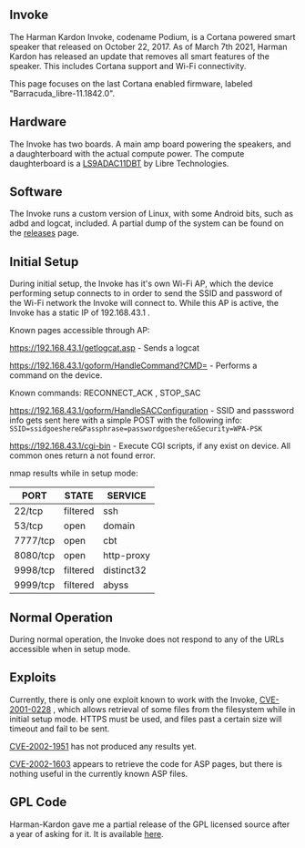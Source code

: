 
  

## Invoke

  

The Harman Kardon Invoke, codename Podium, is a Cortana powered smart speaker that released on October 22, 2017. As of March 7th 2021, Harman Kardon has released an update that removes all smart features of the speaker. This includes Cortana support and Wi-Fi connectivity.

  

This page focuses on the last Cortana enabled firmware, labeled "Barracuda_libre-11.1842.0".

  

## Hardware

The Invoke has two boards. A main amp board powering the speakers, and a daughterboard with the actual compute power. The compute daughterboard is a [LS9ADAC11DBT](https://fccid.io/2ADBM-LS9ADAC11DBT/User-Manual/User-manual-3586873) by Libre Technologies.

## Software
The Invoke runs a custom version of Linux, with some Android bits, such as adbd and logcat, included.
A partial dump of the system can be found on the [releases](https://github.com/coggy9/HKHacking/releases) page.

  

## Initial Setup

During initial setup, the Invoke has it's own Wi-Fi AP, which the device performing setup connects to in order to send the SSID and password of the Wi-Fi network the Invoke will connect to. While this AP is active, the Invoke has a static IP of 192.168.43.1 .

  

Known pages accessible through AP:

https://192.168.43.1/getlogcat.asp - Sends a logcat

https://192.168.43.1/goform/HandleCommand?CMD= - Performs a command on the device.

Known commands: RECONNECT_ACK , STOP_SAC

https://192.168.43.1/goform/HandleSACConfiguration - SSID and passsword info gets sent here with a simple POST with the following info: `SSID=ssidgoeshere&Passphrase=passwordgoeshere&Security=WPA-PSK`

https://192.168.43.1/cgi-bin - Execute CGI scripts, if any exist on device. All common ones return a not found error.

  

nmap results while in setup mode:

  

PORT | STATE | SERVICE
------ | ------|----------
22/tcp| filtered| ssh
53/tcp| open| domain
7777/tcp|open| cbt
8080/tcp|open| http-proxy
9998/tcp|filtered| distinct32
9999/tcp|filtered| abyss

  
  
  
  

## Normal Operation

During normal operation, the Invoke does not respond to any of the URLs accessible when in setup mode.

  

## Exploits

Currently, there is only one exploit known to work with the Invoke, [CVE-2001-0228](https://www.cvedetails.com/cve/CVE-2001-0228/) , which allows retrieval of some files from the filesystem while in initial setup mode. HTTPS must be used, and files past a certain size will timeout and fail to be sent.

  

[CVE-2002-1951](https://www.exploit-db.com/exploits/21707) has not produced any results yet.


[CVE-2002-1603](https://cve.mitre.org/cgi-bin/cvename.cgi?name=CVE-2002-1603) appears to retrieve the code for ASP pages, but there is nothing useful in the currently known ASP files.
  

## GPL Code

Harman-Kardon gave me a partial release of the GPL licensed source after a year of asking for it. It is available [here](https://archive.org/details/HK-Invoke-source-disclosure).
